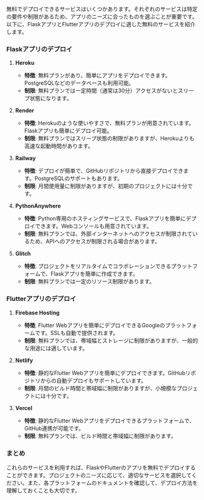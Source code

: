 無料でデプロイできるサービスはいくつかあります。それぞれのサービスは特定の要件や制限があるため、アプリのニーズに合ったものを選ぶことが重要です。以下に、FlaskアプリとFlutterアプリのデプロイに適した無料のサービスを紹介します。

### Flaskアプリのデプロイ

1. **Heroku**
   - **特徴**: 無料プランがあり、簡単にアプリをデプロイできます。PostgreSQLなどのデータベースも利用可能。
   - **制限**: 無料プランでは一定時間（通常は30分）アクセスがないとスリープ状態になります。

2. **Render**
   - **特徴**: Herokuのような使いやすさで、無料プランが用意されています。Flaskアプリも簡単にデプロイ可能。
   - **制限**: 無料プランではスリープ状態の制限がありますが、Herokuよりも高速な起動時間があります。

3. **Railway**
   - **特徴**: デプロイが簡単で、GitHubリポジトリから直接デプロイできます。PostgreSQLのサポートもあります。
   - **制限**: 月間使用量に制限がありますが、初期のプロジェクトには十分です。

4. **PythonAnywhere**
   - **特徴**: Python専用のホスティングサービスで、Flaskアプリを簡単にデプロイできます。Webコンソールも用意されています。
   - **制限**: 無料プランでは、外部インターネットへのアクセスが制限されているため、APIへのアクセスが制限される場合があります。

5. **Glitch**
   - **特徴**: プロジェクトをリアルタイムでコラボレーションできるプラットフォームで、Flaskアプリを簡単に作成できます。
   - **制限**: 無料プランでは一定のリソース制限があります。

### Flutterアプリのデプロイ

1. **Firebase Hosting**
   - **特徴**: Flutter Webアプリを簡単にデプロイできるGoogleのプラットフォームです。SSLも自動で提供されます。
   - **制限**: 無料プランでは、帯域幅とストレージに制限がありますが、一般的な用途には適しています。

2. **Netlify**
   - **特徴**: 静的なFlutter Webアプリを簡単にデプロイできます。GitHubリポジトリからの自動デプロイもサポートしています。
   - **制限**: 月間のビルド時間と帯域幅に制限がありますが、小規模なプロジェクトには十分です。

3. **Vercel**
   - **特徴**: 静的なFlutter Webアプリをデプロイできるプラットフォームで、GitHub連携が可能です。
   - **制限**: 無料プランでは、ビルド時間と帯域幅に制限があります。

### まとめ

これらのサービスを利用すれば、FlaskやFlutterのアプリを無料でデプロイすることができます。プロジェクトのニーズに応じて、適切なサービスを選択してください。また、各プラットフォームのドキュメントを確認して、デプロイ方法を理解しておくことも大切です。